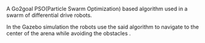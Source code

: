 A Go2goal PSO(Particle Swarm Optimization) based algorithm used in a swarm of differential drive robots.

In the Gazebo simulation the robots use the said algorithm to navigate to the center of the arena  while avoiding the obstacles .
